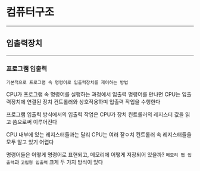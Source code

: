 # 컴퓨터구조
---
## 입출력장치
---
### 프로그램 입출력
```
기본적으로 프로그램 속 명령어로 입출력장치를 제어하는 방법
```
CPU가 프로그램 속 명령어를 실행하는 과정에서 입출력 명령어를 만나면 CPU는 입출력장치에 연결된 장치 컨트롤러와 상호작용하며 입출력 작업을 수행한다

프로그램 입출력 방식에서의 입출력 작업은 CPU가 장치 컨트롤러의 레지스터 값을 읽고 씀으로써 이루어진다

CPU 내부에 있는 레지스터들과는 달리 CPU는 여러 잗ㅇ치 컨트롤러 속 레지스터들을 모두 알고 있기 어렵다

명령어들은 어떻게 명령어로 표현되고, 메모리에 어떻게 저장되어 있을까?
`메모리 맵 입출력`과 `고립형 입출력` 크게 두 가지 방식이 있다
